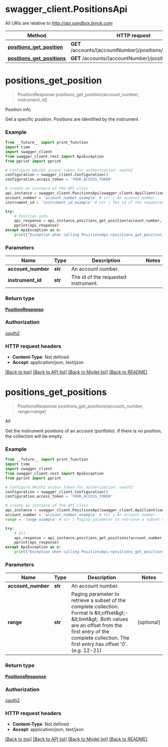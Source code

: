 # swagger_client.PositionsApi

All URIs are relative to *http://api.sandbox.binck.com*

Method | HTTP request | Description
------------- | ------------- | -------------
[**positions_get_position**](PositionsApi.md#positions_get_position) | **GET** /accounts/{accountNumber}/positions/{instrumentId} | Position info
[**positions_get_positions**](PositionsApi.md#positions_get_positions) | **GET** /accounts/{accountNumber}/positions | All


# **positions_get_position**
> PositionResponse positions_get_position(account_number, instrument_id)

Position info

Get a specific position. Positions are identified by the instrument.

### Example
```python
from __future__ import print_function
import time
import swagger_client
from swagger_client.rest import ApiException
from pprint import pprint

# Configure OAuth2 access token for authorization: oauth2
configuration = swagger_client.Configuration()
configuration.access_token = 'YOUR_ACCESS_TOKEN'

# create an instance of the API class
api_instance = swagger_client.PositionsApi(swagger_client.ApiClient(configuration))
account_number = 'account_number_example' # str | An account number.
instrument_id = 'instrument_id_example' # str | The id of the requested instrument.

try:
    # Position info
    api_response = api_instance.positions_get_position(account_number, instrument_id)
    pprint(api_response)
except ApiException as e:
    print("Exception when calling PositionsApi->positions_get_position: %s\n" % e)
```

### Parameters

Name | Type | Description  | Notes
------------- | ------------- | ------------- | -------------
 **account_number** | **str**| An account number. | 
 **instrument_id** | **str**| The id of the requested instrument. | 

### Return type

[**PositionResponse**](PositionResponse.md)

### Authorization

[oauth2](../README.md#oauth2)

### HTTP request headers

 - **Content-Type**: Not defined
 - **Accept**: application/json, text/json

[[Back to top]](#) [[Back to API list]](../README.md#documentation-for-api-endpoints) [[Back to Model list]](../README.md#documentation-for-models) [[Back to README]](../README.md)

# **positions_get_positions**
> PositionsResponse positions_get_positions(account_number, range=range)

All

Get the instrument positions of an account (portfolio). If there is no position, the collection will be empty.

### Example
```python
from __future__ import print_function
import time
import swagger_client
from swagger_client.rest import ApiException
from pprint import pprint

# Configure OAuth2 access token for authorization: oauth2
configuration = swagger_client.Configuration()
configuration.access_token = 'YOUR_ACCESS_TOKEN'

# create an instance of the API class
api_instance = swagger_client.PositionsApi(swagger_client.ApiClient(configuration))
account_number = 'account_number_example' # str | An account number.
range = 'range_example' # str | Paging parameter to retrieve a subset of the complete collection. Format is &lt;offset&gt;-&lt;limit&gt;.   Both values are an offset from the first entry of the complete collection. The first entry has offset '0'.  (e.g. 12-21) (optional)

try:
    # All
    api_response = api_instance.positions_get_positions(account_number, range=range)
    pprint(api_response)
except ApiException as e:
    print("Exception when calling PositionsApi->positions_get_positions: %s\n" % e)
```

### Parameters

Name | Type | Description  | Notes
------------- | ------------- | ------------- | -------------
 **account_number** | **str**| An account number. | 
 **range** | **str**| Paging parameter to retrieve a subset of the complete collection. Format is &amp;lt;offset&amp;gt;-&amp;lt;limit&amp;gt;.   Both values are an offset from the first entry of the complete collection. The first entry has offset &#39;0&#39;.  (e.g. 12-21) | [optional] 

### Return type

[**PositionsResponse**](PositionsResponse.md)

### Authorization

[oauth2](../README.md#oauth2)

### HTTP request headers

 - **Content-Type**: Not defined
 - **Accept**: application/json, text/json

[[Back to top]](#) [[Back to API list]](../README.md#documentation-for-api-endpoints) [[Back to Model list]](../README.md#documentation-for-models) [[Back to README]](../README.md)


